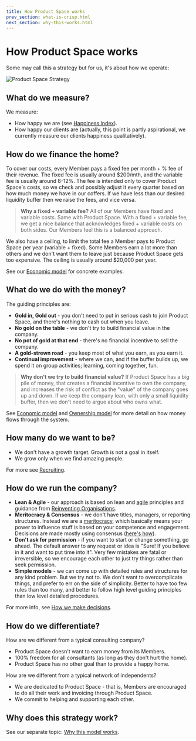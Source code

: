 ```yaml
---
title: How Product Space works
prev_section: what-is-crisp.html
next_section: why-this-works.html
---
```


How Product Space works
===============

Some may call this a strategy but for us, it's about how we operate:

![Product Space Strategy](../assets/theproductspace-how.png "Product Space Strategy")

What do we measure?
-------------------

We measure:

-   How happy we are (see [Happiness Index](happiness-index.html)).
-   How happy our clients are (actually, this point is partly aspirational, we currently measure our clients happiness qualitatively).

How do we finance the home?
---------------------------

To cover our costs, every Member pays a fixed fee per month + % fee of their revenue. The fixed fee is usually around $200/mth, and the variable fee is usually around 8-12%. The fee is intended only to cover Product Space's costs, so we check and possibly adjust it every quarter based on how much money we have in our coffers. If we have less than our desired liquidity buffer then we raise the fees, and vice versa.

> **Why a fixed + variable fee?** All of our Members have fixed and variable costs. Same with Product Space. With a fixed + variable fee, we get a nice balance that acknowledges fixed + variable costs on both sides. Our Members feel this is a balanced approach.

We also have a ceiling, to limit the total fee a Member pays to Product Space per year (variable + fixed). Some Members earn a lot more than others and we don't want them to leave just because Product Space gets too expensive. The ceiling is usually around $20,000 per year.

See our [Economic model](economic-model.html) for concrete examples.

What do we do with the money?
-----------------------------

The guiding principles are:

-   **Gold in, Gold out** - you don't need to put in serious cash to join Product Space, and there's nothing to cash out when you leave.
-   **No gold on the table** - we don't try to build financial value in the company.
-   **No pot of gold at that end** - there's no financial incentive to sell the company.
-   **A gold-strewn road** - you keep most of what you earn, as you earn it.
-   **Continual improvement** - where we can, and if the buffer builds up, we spend it on group activities; learning, coming together, fun.

> **Why don't we try to build financial value?** If Product Space has a big pile of money, that creates a financial incentive to own the company, and increases the risk of conflict as the "value" of the company goes up and down. If we keep the company lean, with only a small liquidity buffer, then we don't need to argue about who owns what.

See [Economic model](economic-model.html) and [Ownership model](ownership-model.html) for more detail on how money flows through the system.

How many do we want to be?
--------------------------

-   We don't have a growth target. Growth is not a goal in itself.
-   We grow only when we find amazing people.

For more see [Recruiting](recruiting-and-onboarding.html).

How do we run the company?
--------------------------

-   **Lean & Agile** - our approach is based on lean and [agile](http://agilemanifesto.org) principles and guidance from [Reinventing Organisations](http://www.reinventingorganizations.com/).
-   **Meritocracy & Consensus** - we don't have titles, managers, or reporting structures. Instead we are a [meritocracy](http://en.wikipedia.org/wiki/Meritocracy), which basically means your power to influence stuff is based on your competence and engagement. Decisions are made mostly using consensus ([here's how](decisions.html)).
-   **Don't ask for permission** - if you want to start or change something, go ahead. The default answer to any request or idea is "Sure! If you believe in it and want to put time into it". Very few mistakes are fatal or irreversible, so we encourage each other to just try things rather than seek permission.
-   **Simple models** - we can come up with detailed rules and structures for any kind problem. But we try not to. We don't want to overcomplicate things, and prefer to err on the side of simplicity. Better to have too few rules than too many, and better to follow high level guiding principles than low level detailed procedures.

For more info, see [How we make decisions](decisions.html).

How do we differentiate?
------------------------

How are we different from a typical consulting company?

-   Product Space doesn't want to earn money from its Members.
-   100% freedom for all consultants (as long as they don't hurt the home).
-   Product Space has no other goal than to provide a happy home.

How are we different from a typical network of independents?

-   We are dedicated to Product Space - that is, Members are encouraged to do all their work and invoicing through Product Space.
-   We commit to helping and supporting each other.


Why does this strategy work?
----------------------------

See our separate topic: [Why this model works](why-this-works.html).
